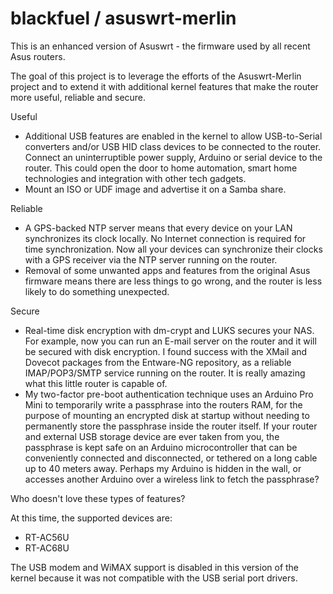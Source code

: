 blackfuel / asuswrt-merlin
==========================

This is an enhanced version of Asuswrt - the firmware used by all recent Asus routers.

The goal of this project is to leverage the efforts of the Asuswrt-Merlin project and to
extend it with additional kernel features that make the router more useful, reliable and
secure.

Useful
- Additional USB features are enabled in the kernel to allow USB-to-Serial converters and/or USB HID class devices to be connected to the router.  Connect an uninterruptible power supply, Arduino or serial device to the router.  This could open the door to home automation, smart home technologies and integration with other tech gadgets.
- Mount an ISO or UDF image and advertise it on a Samba share.

Reliable
- A GPS-backed NTP server means that every device on your LAN synchronizes its clock locally.  No Internet connection is required for time synchronization.  Now all your devices can synchronize their clocks with a GPS receiver via the NTP server running on the router.
- Removal of some unwanted apps and features from the original Asus firmware means there are less things to go wrong, and the router is less likely to do something unexpected.

Secure
- Real-time disk encryption with dm-crypt and LUKS secures your NAS.  For example, now you can run an E-mail server on the router and it will be secured with disk encryption.  I found success with the XMail and Dovecot packages from the Entware-NG repository, as a reliable IMAP/POP3/SMTP service running on the router.  It is really amazing what this little router is capable of.
- My two-factor pre-boot authentication technique uses an Arduino Pro Mini to temporarily write a passphrase into the routers RAM, for the purpose of mounting an encrypted disk at startup without needing to permanently store the passphrase inside the router itself.  If your router and external USB storage device are ever taken from you, the passphrase is kept safe on an Arduino microcontroller that can be conveniently connected and disconnected, or tethered on a long cable up to 40 meters away.  Perhaps my Arduino is hidden in the wall, or accesses another Arduino over a wireless link to fetch the passphrase?  

Who doesn't love these types of features?

At this time, the supported devices are:

- RT-AC56U
- RT-AC68U

The USB modem and WiMAX support is disabled in this version of the kernel because it was not compatible with the USB serial port drivers.

